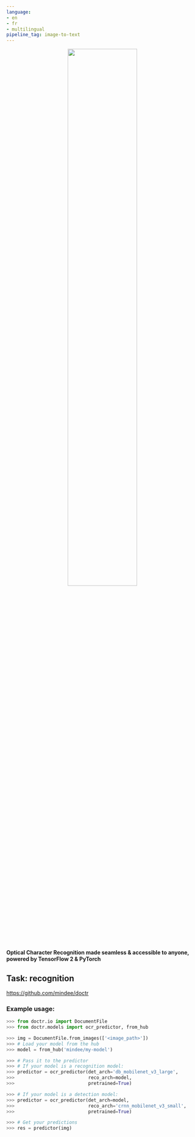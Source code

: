 ```yaml
---
language:
- en
- fr
- multilingual
pipeline_tag: image-to-text
---
```


<p align="center">
<img src="https://github.com/mindee/doctr/releases/download/v0.3.1/Logo_doctr.gif" width="60%">
</p>

**Optical Character Recognition made seamless & accessible to anyone, powered by TensorFlow 2 & PyTorch**

## Task: recognition

https://github.com/mindee/doctr

### Example usage:

```python
>>> from doctr.io import DocumentFile
>>> from doctr.models import ocr_predictor, from_hub

>>> img = DocumentFile.from_images(['<image_path>'])
>>> # Load your model from the hub
>>> model = from_hub('mindee/my-model')

>>> # Pass it to the predictor
>>> # If your model is a recognition model:
>>> predictor = ocr_predictor(det_arch='db_mobilenet_v3_large',
>>>                           reco_arch=model,
>>>                           pretrained=True)

>>> # If your model is a detection model:
>>> predictor = ocr_predictor(det_arch=model,
>>>                           reco_arch='crnn_mobilenet_v3_small',
>>>                           pretrained=True)

>>> # Get your predictions
>>> res = predictor(img)
```
